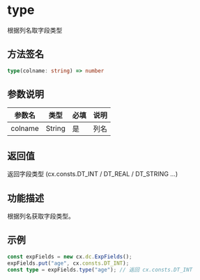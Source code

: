 # type

根据列名取字段类型

## 方法签名
```typescript
type(colname: string) => number
```

## 参数说明
| 参数名 | 类型 | 必填 | 说明 |
|--------|------|------|------|
| colname | String | 是 | 列名 |

## 返回值
返回字段类型 (cx.consts.DT_INT / DT_REAL / DT_STRING ...)

## 功能描述
根据列名获取字段类型。

## 示例
```typescript
const expFields = new cx.dc.ExpFields();
expFields.put("age", cx.consts.DT_INT);
const type = expFields.type("age"); // 返回 cx.consts.DT_INT
``` 